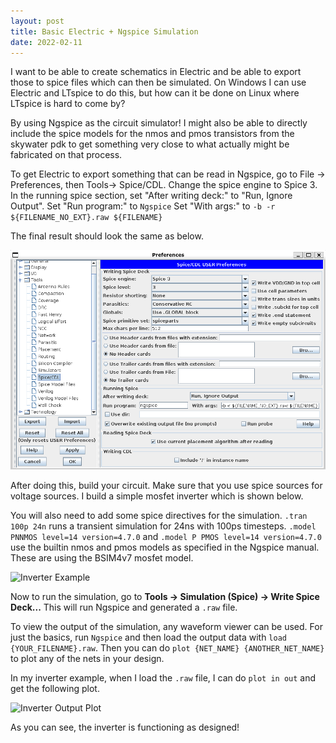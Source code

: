 ```yaml
---
layout: post
title: Basic Electric + Ngspice Simulation
date: 2022-02-11
---
```


I want to be able to create schematics in Electric and be able to export those to spice files which can then be simulated. On Windows I can use Electric and LTspice to do this, but how can it be done on Linux where LTspice is hard to come by?

By using Ngspice as the circuit simulator! I might also be able to directly include the spice models for the nmos and pmos transistors from the skywater pdk to get something very close to what actually might be fabricated on that process.

To get Electric to export something that can be read in Ngspice, go to File -> Preferences, then Tools-> Spice/CDL.
Change the spice engine to Spice 3.
In the running spice section, set "After writing deck:" to "Run, Ignore Output".
Set "Run program:" to ```Ngspice```
Set "With args:" to ```-b -r ${FILENAME_NO_EXT}.raw ${FILENAME}```

The final result should look the same as below.

![Electric Preferences](/assets/images/ngspice-electric/electric-spice-prefs.png)

After doing this, build your circuit. Make sure that you use spice sources for voltage sources. I build a simple mosfet inverter which is shown below.

You will also need to add some spice directives for the simulation.
```.tran 100p 24n``` runs a transient simulation for 24ns with 100ps timesteps.
```.model PNNMOS level=14 version=4.7.0``` and ```.model P PMOS level=14 version=4.7.0``` use the builtin nmos and pmos models as specified in the Ngspice manual. These are using the BSIM4v7 mosfet model.

![Inverter Example](/assets/images/ngspice-electric/electric-inv-example.png)

Now to run the simulation, go to **Tools -> Simulation (Spice) -> Write Spice Deck...** This will run Ngspice and generated a ```.raw``` file. 

To view the output of the simulation, any waveform viewer can be used. For just the basics, run ```Ngspice``` and then load the output data with ```load {YOUR_FILENAME}.raw```. Then you can do ```plot {NET_NAME} {ANOTHER_NET_NAME}``` to plot any of the nets in your design.

In my inverter example, when I load the ```.raw``` file, I can do ```plot in out``` and get the following plot.

![Inverter Output Plot](/assets/images/ngspice-electric/ngspice-plot-output.png)

As you can see, the inverter is functioning as designed!
